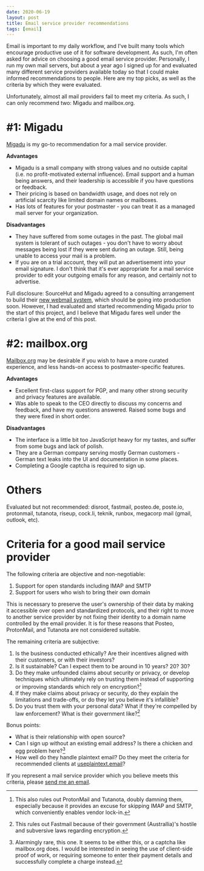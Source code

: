 ```yaml
---
date: 2020-06-19
layout: post
title: Email service provider recommendations
tags: [email]
---
```


Email is important to my daily workflow, and I've built many tools which
encourage productive use of it for software development. As such, I'm often
asked for advice on choosing a good email service provider. Personally, I run
my own mail servers, but about a year ago I signed up for and evaluated many
different service providers available today so that I could make informed
recommendations to people. Here are my top picks, as well as the criteria by
which they were evaluated.

Unfortunately, almost all mail providers fail to meet my criteria.  As such, I
can only recommend two: Migadu and mailbox.org.

# #1: Migadu

[Migadu](https://www.migadu.com/en/index.html) is my go-to recommendation
for a mail service provider.

**Advantages**

- Migadu is a small company with strong values and no outside capital (i.e.
  no profit-motivated external influence). Email support and a human being
  answers, and their leadership is accessible if you have questions or feedback.
- Their pricing is based on bandwidth usage, and does not rely on artificial
  scarcity like limited domain names or mailboxes.
- Has lots of features for your postmaster - you can treat it as a managed mail
  server for your organization.

**Disadvantages**

- They have suffered from some outages in the past. The global mail system is
  tolerant of such outages - you don't have to worry about messages being lost
  if they were sent during an outage. Still, being unable to access your mail is
  a problem.
- If you are on a trial account, they will put an advertisement into your email
  signature. I don't think that it's ever appropriate for a mail service
  provider to edit your outgoing emails for any reason, and certainly not to
  advertise.

Full disclosure: SourceHut and Migadu agreed to a consulting arrangement to
build their [new webmail system](https://git.sr.ht/~emersion/alps), which should
be going into production soon. However, I had evaluated and started recommending
Migadu prior to the start of this project, and I believe that Migadu fares well
under the criteria I give at the end of this post.

# #2: mailbox.org

[Mailbox.org](https://mailbox.org/en/) may be desirable if you wish to have a
more curated experience, and less hands-on access to postmaster-specific
features.

**Advantages**

- Excellent first-class support for PGP, and many other strong security and
  privacy features are available.
- Was able to speak to the CEO directly to discuss my concerns and feedback, and
  have my questions answered. Raised some bugs and they were fixed in short
  order.

**Disadvantages**

- The interface is a little bit too JavaScript heavy for my tastes, and suffer
  from some bugs and lack of polish.
- They are a German company serving mostly German customers - German text leaks
  into the UI and documentation in some places.
- Completing a Google captcha is required to sign up.

# Others

Evaluated but not recommended: disroot, fastmail, posteo.de, poste.io,
protonmail, tutanota, riseup, cock.li, teknik, runbox, megacorp mail (gmail,
outlook, etc).

# Criteria for a good mail service provider

The following criteria are objective and non-negotiable:

1. Support for open standards including IMAP and SMTP
2. Support for users who wish to bring their own domain

This is necessary to preserve the user's ownership of their data by making it
accessible over open and standardized protocols, and their right to move to
another service provider by not fixing their identity to a domain name
controlled by the email provider. It is for these reasons that Posteo,
ProtonMail, and Tutanota are not considered suitable.

The remaining criteria are subjective:

1. Is the business conducted ethically? Are their incentives aligned with their
   customers, or with their investors?
2. Is it sustainable? Can I expect them to be around in 10 years? 20? 30?
3. Do they make unfounded claims about security or privacy, or develop
   techniques which ultimately rely on trusting them instead of supporting or
   improving standards which rely on encryption?[^1]
4. If they make claims about privacy or security, do they explain the
   limitations and trade-offs, or do they let you believe it's infallible?
5. Do you trust them with your personal data? What if they're compelled by law
   enforcement? What is their government like?[^2]

Bonus points:

- What is their relationship with open source?
- Can I sign up without an existing email address? Is there a chicken and egg
  problem here?[^3]
- How well do they handle plaintext email? Do they meet the criteria for
  recommended clients at
  [useplaintext.email](https://useplaintext.email/#implementation-recommendations)?

If you represent a mail service provider which you believe meets this criteria,
please [send me an email](mailto:sir@cmpwn.com).

[^1]: This also rules out ProtonMail and Tutanota, doubly damning them, especially because it provides an excuse for skipping IMAP and SMTP, which conveniently enables vendor lock-in.
[^2]: This rules out Fastmail because of their government (Australlia)'s hostile and subversive laws regarding encryption.
[^3]: Alarmingly rare, this one. It seems to be either this, or a captcha like mailbox.org does. I would be interested in seeing the use of client-side proof of work, or requiring someone to enter their payment details and successfully complete a charge instead.

